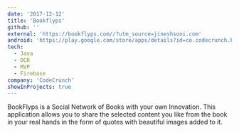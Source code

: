 ```yaml
---
date: '2017-12-12'
title: 'Bookflyps'
github: ''
external: 'https://bookflyps.com//?utm_source=jineshsoni.com'
android: 'https://play.google.com/store/apps/details?id=co.codecrunch.bookflyps'
tech:
  - Java
  - OCR
  - MVP
  - Firebase
company: 'CodeCrunch'
showInProjects: true
---
```


BookFlyps is a Social Network of Books with your own Innovation.
This application allows you to share the selected content you like from the book in your real hands in the form of quotes with beautiful images added to it.
